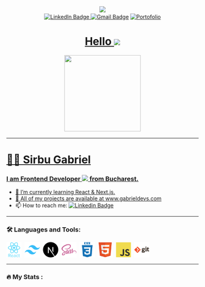 <div id="header" align="center">
  <img src="https://media.giphy.com/media/f6hnhHkks8bk4jwjh3/giphy.gif" width="250"/>



<div id="badges">
  <a href="https://www.linkedin.com/in/gabriel-sirbu-94a908236/"><img src="https://img.shields.io/badge/LinkedIn-blue?style=for-the-badge&logo=linkedin&logoColor=white" alt="LinkedIn Badge"/> </a>
  <a href="mailto:sirbugabriel97@gmail.com"><img src="https://img.shields.io/badge/Gmail-D14836?style=for-the-badge&logo=gmail&logoColor=white" alt="Gmail Badge"/></a>
   <a href="https://www.gabrieldevs.com"><img src="https://img.shields.io/badge/website-000000?style=for-the-badge&logo=About.me&logoColor=white" alt="Portofolio"/>
<h1>
 Hello
  <img src="https://media.giphy.com/media/hvRJCLFzcasrR4ia7z/giphy.gif" width="30px"/>
</h1>
</div>
</div>
<div align="center">
  <img src="https://media.giphy.com/media/Vf3ZKdillTMOOaOho0/giphy.gif" width="200" height="200"/>
</div>

---

# 🏄‍♂️  Sirbu Gabriel 
### I am Frontend Developer <img src="https://media.giphy.com/media/WUlplcMpOCEmTGBtBW/giphy.gif" width="30"> from Bucharest.
- :telescope: I’m currently learning React & Next.js.
- :seedling: All of my projects are available at  <a href="https://www.gabrieldevs.com">www.gabrieldevs.com</a>
- :mailbox: How to reach me: [![Linkedin Badge](https://img.shields.io/badge/-LinkedIn-blue?style=flat&logo=Linkedin&logoColor=white)](https://www.linkedin.com/in/gabriel-sirbu-94a908236/)

---

### :hammer_and_wrench: Languages and Tools:
<div>
  <img src="https://github.com/devicons/devicon/blob/master/icons/react/react-original-wordmark.svg" title="React" alt="React" width="40" height="40"/>&nbsp;
  <img src="https://github.com/devicons/devicon/blob/master/icons/tailwindcss/tailwindcss-plain.svg" title="Tailwind" alt="Tailwind" width="40" height="40"/>&nbsp;
  <img src="https://github.com/devicons/devicon/blob/master/icons/nextjs/nextjs-original.svg" title="NextJs" alt="NextJs" width="40" height="40"/>&nbsp;
  <img src="https://github.com/devicons/devicon/blob/master/icons/sass/sass-original.svg" title="Sass" alt="Sass" width="40" height="40"/>&nbsp;
  <img src="https://github.com/devicons/devicon/blob/master/icons/css3/css3-plain-wordmark.svg"  title="CSS3" alt="CSS" width="40" height="40"/>&nbsp;
  <img src="https://github.com/devicons/devicon/blob/master/icons/html5/html5-original.svg" title="HTML5" alt="HTML" width="40" height="40"/>&nbsp;
  <img src="https://github.com/devicons/devicon/blob/master/icons/javascript/javascript-original.svg" title="JavaScript" alt="JavaScript" width="40" height="40"/>&nbsp;
<img src="https://github.com/devicons/devicon/blob/master/icons/git/git-original-wordmark.svg" title="Git" **alt="Git" width="40" height="40"/>
</div>

---

### :fire: My Stats :

